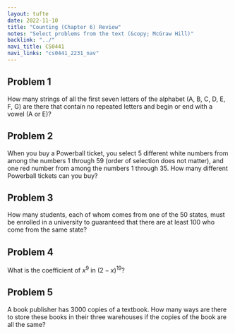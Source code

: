 ```yaml
---
layout: tufte
date: 2022-11-10
title: "Counting (Chapter 6) Review"
notes: "Select problems from the text (&copy; McGraw Hill)"
backlink: "../"
navi_title: CS0441
navi_links: "cs0441_2231_nav"
---
```

<style>.red{color: red !important;}</style>

## Problem 1
How many strings of all the first seven letters of the alphabet (A, B, C, D, E, F, G) are there that contain no repeated letters and begin or end with a vowel (A or E)?

## Problem 2
When you buy a Powerball
ticket, you select 5 different white numbers from among the numbers 1 through 59 (order of selection does not matter), and one red number from among the numbers 1 through 35. How many different Powerball tickets can you buy?

## Problem 3 
How many students, each of whom comes from one of the $50$ states, must be enrolled in a university to guaranteed that there are at least 100 who come from the same state?


## Problem 4 
What is the coefficient of $x^9$ in $(2 − x)^{19}$?


## Problem 5
A book publisher has 3000 copies of a textbook. How many ways are there to store these books in their three warehouses if the copies of the book are all the same?
